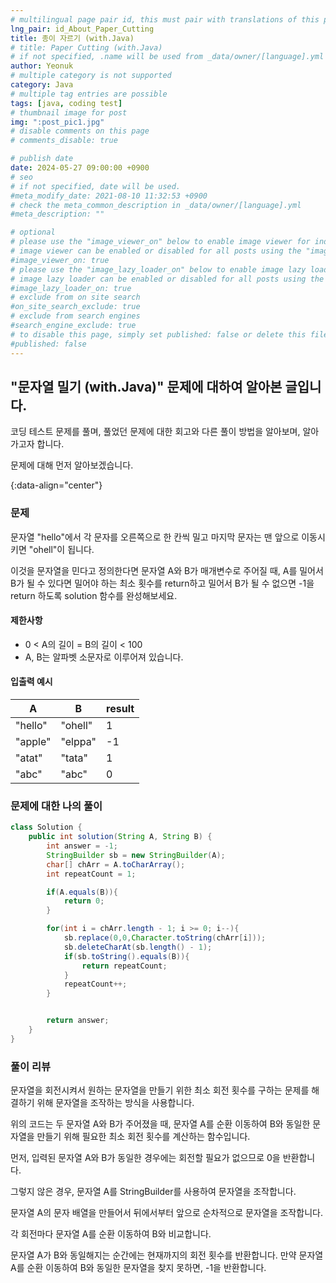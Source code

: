 ```yaml
---
# multilingual page pair id, this must pair with translations of this page. (This name must be unique)
lng_pair: id_About_Paper_Cutting
title: 종이 자르기 (with.Java)
# title: Paper Cutting (with.Java)
# if not specified, .name will be used from _data/owner/[language].yml
author: Yeonuk
# multiple category is not supported
category: Java
# multiple tag entries are possible
tags: [java, coding test]
# thumbnail image for post
img: ":post_pic1.jpg"
# disable comments on this page
# comments_disable: true

# publish date
date: 2024-05-27 09:00:00 +0900
# seo
# if not specified, date will be used.
#meta_modify_date: 2021-08-10 11:32:53 +0900
# check the meta_common_description in _data/owner/[language].yml
#meta_description: ""

# optional
# please use the "image_viewer_on" below to enable image viewer for individual pages or posts (_posts/ or [language]/_posts folders).
# image viewer can be enabled or disabled for all posts using the "image_viewer_posts: true" setting in _data/conf/main.yml.
#image_viewer_on: true
# please use the "image_lazy_loader_on" below to enable image lazy loader for individual pages or posts (_posts/ or [language]/_posts folders).
# image lazy loader can be enabled or disabled for all posts using the "image_lazy_loader_posts: true" setting in _data/conf/main.yml.
#image_lazy_loader_on: true
# exclude from on site search
#on_site_search_exclude: true
# exclude from search engines
#search_engine_exclude: true
# to disable this page, simply set published: false or delete this file
#published: false
---
```


<!-- outline-start -->

## "문자열 밀기 (with.Java)" 문제에 대하여 알아본 글입니다.

코딩 테스트 문제를 풀며, 풀었던 문제에 대한 회고와 다른 풀이 방법을 알아보며, 알아가고자 합니다.

문제에 대해 먼저 알아보겠습니다.

{:data-align="center"}

<!-- outline-end -->

### 문제

문자열 "hello"에서 각 문자를 오른쪽으로 한 칸씩 밀고 마지막 문자는 맨 앞으로 이동시키면 "ohell"이 됩니다.

이것을 문자열을 민다고 정의한다면 문자열 A와 B가 매개변수로 주어질 때, A를 밀어서 B가 될 수 있다면 밀어야 하는 최소 횟수를 return하고 밀어서 B가 될 수 없으면 -1을 return 하도록 solution 함수를 완성해보세요.

#### 제한사항

- 0 < A의 길이 = B의 길이 < 100
- A, B는 알파벳 소문자로 이루어져 있습니다.

#### 입출력 예시

<!--
| lines                     | result |
| ------------------------- | ------ |
| [[0, 1], [2, 5], [3, 9]]  | 2      |
| [[-1, 1], [1, 3], [3, 9]] | 0      |
| [[0, 5], [3, 9], [1, 10]] | 8      | -->

| A       | B       | result |
| ------- | ------- | ------ |
| "hello" | "ohell" | 1      |
| "apple" | "elppa" | -1     |
| "atat"  | "tata"  | 1      |
| "abc"   | "abc"   | 0      |

### 문제에 대한 나의 풀이

```java
class Solution {
    public int solution(String A, String B) {
        int answer = -1;
        StringBuilder sb = new StringBuilder(A);
        char[] chArr = A.toCharArray();
        int repeatCount = 1;

        if(A.equals(B)){
            return 0;
        }

        for(int i = chArr.length - 1; i >= 0; i--){
            sb.replace(0,0,Character.toString(chArr[i]));
            sb.deleteCharAt(sb.length() - 1);
            if(sb.toString().equals(B)){
                return repeatCount;
            }
            repeatCount++;
        }


        return answer;
    }
}
```

### 풀이 리뷰

문자열을 회전시켜서 원하는 문자열을 만들기 위한 최소 회전 횟수를 구하는 문제를 해결하기 위해 문자열을 조작하는 방식을 사용합니다.

위의 코드는 두 문자열 A와 B가 주어졌을 때, 문자열 A를 순환 이동하여 B와 동일한 문자열을 만들기 위해 필요한 최소 회전 횟수를 계산하는 함수입니다.

먼저, 입력된 문자열 A와 B가 동일한 경우에는 회전할 필요가 없으므로 0을 반환합니다.

그렇지 않은 경우, 문자열 A를 StringBuilder를 사용하여 문자열을 조작합니다.

문자열 A의 문자 배열을 만들어서 뒤에서부터 앞으로 순차적으로 문자열을 조작합니다.

각 회전마다 문자열 A를 순환 이동하여 B와 비교합니다.

문자열 A가 B와 동일해지는 순간에는 현재까지의 회전 횟수를 반환합니다.
만약 문자열 A를 순환 이동하여 B와 동일한 문자열을 찾지 못하면, -1을 반환합니다.
